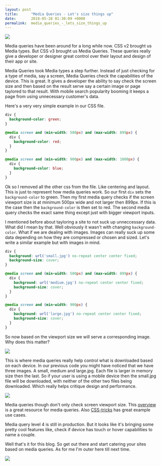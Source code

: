```yaml
---
layout: post
title:      "Media Queries - Let's size things up"
date:       2018-05-28 01:30:09 +0000
permalink:  media_queries_-_lets_size_things_up
---
```


![](https://media.giphy.com/media/JBJ0wVpiY22Ag/giphy.gif)

Media queries have been around for a long while now. CSS v2 brought us Media types. But CSS v3 brought us Media Queries. These queries really give a developer or designer great control over their layout and design of their app or site.

Media Queries took Media types a step further. Instead of just checking for a type of media, say a screen, Media Queries check the capabilities of the device. This is great. It gives a developer the ability to say check the screen size and then based on the result serve say a certain image or page taylored to that result. With mobile search popularity booming it keeps a page from using unnecessary customer's data.

Here's a very very simple example in our CSS file.
``` css
div {
  background-color: green;
}

@media screen and (min-width: 500px) and (max-width: 899px) {
  div {
    background-color: red;
  }
}

@media screen and (min-width: 900px) and (max-width: 1000px) {
  div {
    background-color: blue;
  }
}
```

Ok so I removed all the other css from the file. Like centering and layout. This is just to represent how media queries work. So our first `div` sets the `background-color` to green. Then my first media query checks if the screen viewport size is at minimum 500px wide and not larger then 899px. If this is the case then the `background-color` is then set to red. The second media query checks the exact same thing except just with bigger viewport inputs.

I mentioned before about tayloring a site to not suck up unneccessary data. What did I mean by that. Well obviously it wasn't with changing `background-color`. What if we are dealing with images. Images can really suck up some data depending on how they are compressed or chosen and sized. Let's write a similar example but with images in mind.

``` css
div {
  background: url('small.jpg') no-repeat center center fixed;
  background-size: cover;
}

@media screen and (min-width: 500px) and (max-width: 899px) {
  div {
    background: url('medium.jpg') no-repeat center center fixed;
    background-size: cover;
  }
}

@media screen and (min-width: 900px) {
  div {
    background: url('large.jpg') no-repeat center center fixed;
    background-size: cover;
  }
}
```

So now based on the viewport size we will serve a corresponding image. Why does this matter?

![](https://media.giphy.com/media/wSCAy1zJbcUG4/giphy.gif)

This is where media queries really help control what is downloaded based on each device. In our previous code you might have noticed that we have three images. A small, medium and large.jpg. Each file is larger in memory size then the last. So if your user is using a mobile device then the small.jpg file will be downloaded, with neither of the other two files being downloaded. Which really helps critique design and performance.

![](https://media.giphy.com/media/6PdItpDwQ2CVG/giphy.gif)

Media queries though don't only check screen viewport size. This [overview](http://cssmediaqueries.com/overview.html) is a great resource for media queries. Also [CSS-tricks](https://css-tricks.com/css-media-queries/) has great example use cases.

Media query level 4 is still in production. But it looks like it's bringing some pretty cool features like, check if device has touch or hover capabilities to name a couple. 

Well that's it for this blog. So get out there and start catering your sites based on media queries. As for me I'm outer here till next time.

![](https://media.giphy.com/media/G5h04AkAvAHcs/giphy.gif)
